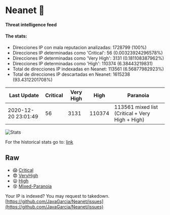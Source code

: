 # Neanet :hocho:
#### Threat intelligence feed
#### The stats:

- Direcciones IP con mala reputacion analizadas: 1728799 (100%)
- Direcciones IP determinadas como 'Critical':  56 (0.00323924296578%)
- Direcciones IP determinadas como 'Very High':  3131 (0.181108387962%)
- Direcciones IP determinadas como 'High':  110374 (6.38443219831)
- Total de direcciones IP indexadas en Neanet:  113561 (6.56877982923%)
- Total de direcciones IP descartadas en Neanet:  1615238 (93.4312201708%)

| Last Update | Critical | Very High | High | Paranoia |
| --- | --- | --- | --- | --- |
| 2020-12-20 23:01:49 | 56 | 3131 | 110374 | 113561 mixed list (Critical + Very High + High)|

![Stats](https://docs.google.com/spreadsheets/d/e/2PACX-1vSnaNMIXVabIpDJjufMlzH7poXnshF3mgd8Is1g9ytUEzVsP5my4Trn8f-xkoLLQ38xpL3HtmUexLo6/pubchart?oid=501124687&format=image)

For the historical stats go to: [link](/stats.csv)
## Raw
- :scream: [Critical](https://raw.githubusercontent.com/JavaGarcia/Neanet/master/blacklists/neanet_critical.txt)
- :fearful: [VeryHigh](https://raw.githubusercontent.com/JavaGarcia/Neanet/master/blacklists/neanet_veryHigh.txtt)
- :frowning: [High](https://raw.githubusercontent.com/JavaGarcia/Neanet/master/blacklists/neanet_high.txt)
- :dizzy_face: [Mixed-Paranoia](https://raw.githubusercontent.com/JavaGarcia/Neanet/master/blacklists/neanet_all.txt)


Your IP is indexed? You may request to takedown. [https://github.com/JavaGarcia/Neanet/issues](https://github.com/JavaGarcia/Neanet/issues)








































































































































































































































































































































































































































































































































































































































































































































































































































































































































































































































































































































































































































































































































































































































































































































































































































































































































































































































































































































































































































































































































































































































































































































































































































































































































































































































































































































































































































































































































































































































